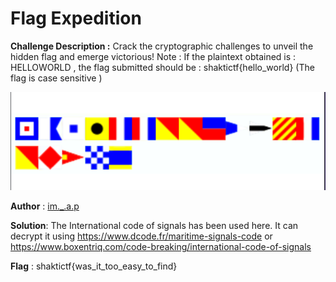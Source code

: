 # Flag Expedition
**Challenge Description :**
Crack the cryptographic challenges to unveil the hidden flag and emerge victorious!
Note : If the plaintext obtained is : HELLOWORLD , the flag submitted should be : shaktictf{hello_world} (The flag is case sensitive )

![Image Alt Text](docs/ShaktiCTF24/crypto/uploads/f.png)

**Author** : [im._.a.p](https://twitter.com/im_a_p_)

**Solution**:
The International code of signals has been used here.
It can decrypt it using https://www.dcode.fr/maritime-signals-code or https://www.boxentriq.com/code-breaking/international-code-of-signals

**Flag** : shaktictf{was_it_too_easy_to_find}

